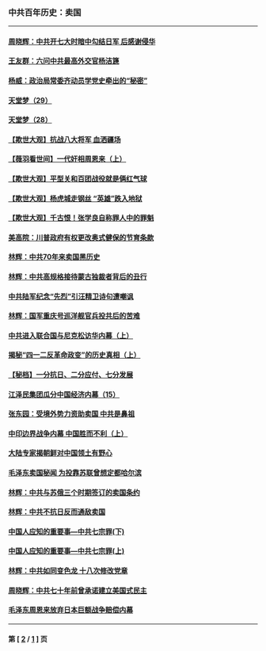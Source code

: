 ### 中共百年历史：卖国
---
#### [周晓辉：中共开七大时暗中勾结日军 后感谢侵华](../../pages/nf1176117/n12921960.md?05140430) 
#### [王友群：六问中共最高外交官杨洁篪](../../pages/nf1176117/n12836495.md?05140430) 
#### [杨威：政治局常委齐动员学党史牵出的“秘密”](../../pages/nf1176117/n12764642.md?05140430) 
#### [天堂梦（29）](../../pages/nf1176117/n12408465.md?05140430) 
#### [天堂梦（28）](../../pages/nf1176117/n12408309.md?05140430) 
#### [【欺世大观】抗战八大将军 血洒疆场](../../pages/nf1176117/n12357044.md?05140430) 
#### [【薇羽看世间】一代奸相周恩来（上）](../../pages/nf1176117/n12401109.md?05140430) 
#### [【欺世大观】平型关和百团战役就是俩红气球](../../pages/nf1176117/n12359157.md?05140430) 
#### [【欺世大观】杨虎城走钢丝 “英雄”跌入地狱](../../pages/nf1176117/n12358840.md?05140430) 
#### [【欺世大观】千古恨！张学良自称罪人中的罪魁](../../pages/nf1176117/n12358629.md?05140430) 
#### [美高院：川普政府有权更改奥式健保的节育条款](../../pages/nf1176117/n12242171.md?05140430) 
#### [林辉：中共70年来卖国黑历史](../../pages/nf1176117/n11552181.md?05140430) 
#### [林辉：中共高规格接待蒙古独裁者背后的丑行](../../pages/nf1176117/n11225005.md?05140430) 
#### [中共陆军纪念“先烈”引汪精卫诗句遭嘲讽](../../pages/nf1176117/n11153345.md?05140430) 
#### [林辉：国军重庆号巡洋舰官兵投共后的苦难](../../pages/nf1176117/n10997801.md?05140430) 
#### [中共进入联合国与尼克松访华内幕（上）](../../pages/nf1176117/n10138788.md?05140430) 
#### [揭秘“四一二反革命政变”的历史真相（上）](../../pages/nf1176117/n9996650.md?05140430) 
#### [【秘档】一分抗日、二分应付、七分发展](../../pages/nf1176117/n9331484.md?05140430) 
#### [江泽民集团瓜分中国经济内幕（15）](../../pages/nf1176117/n9268584.md?05140430) 
#### [张东园：受境外势力资助卖国 中共是鼻祖](../../pages/nf1176117/n9272480.md?05140430) 
#### [中印边界战争内幕 中国胜而不利（上）](../../pages/nf1176117/n9252458.md?05140430) 
#### [大陆专家揭朝鲜对中国领土有野心](../../pages/nf1176117/n9074056.md?05140430) 
#### [毛泽东卖国秘闻 为投靠苏联曾想定都哈尔滨](../../pages/nf1176117/n9058631.md?05140430) 
#### [林辉：中共与苏俄三个时期签订的卖国条约](../../pages/nf1176117/n9036062.md?05140430) 
#### [林辉：中共不抗日反而通敌卖国](../../pages/nf1176117/n8840492.md?05140430) 
#### [中国人应知的重要事—中共七宗罪(下)](../../pages/nf1176117/n8823799.md?05140430) 
#### [中国人应知的重要事—中共七宗罪(上)](../../pages/nf1176117/n8819770.md?05140430) 
#### [林辉：中共如同变色龙 十八次修改党章](../../pages/nf1176117/n8811129.md?05140430) 
#### [周晓辉：中共七十年前曾承诺建立美国式民主](../../pages/nf1176117/n8809061.md?05140430) 
#### [毛泽东周恩来放弃日本巨额战争赔偿内幕](../../pages/nf1176117/n8697753.md?05140430) 

---
#### 第 [ [2](./2.md?05140430) / [1](./1.md?05140430) ] 页
